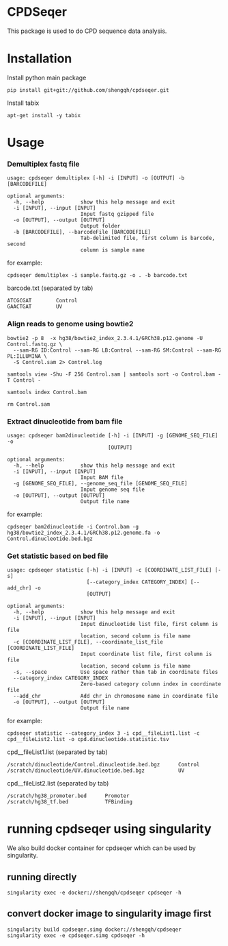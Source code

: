 # CPDSeqer

This package is used to do CPD sequence data analysis.

# Installation

Install python main package

```
pip install git+git://github.com/shengqh/cpdseqer.git
```

Install tabix

```
apt-get install -y tabix
```

# Usage

### Demultiplex fastq file

```
usage: cpdseqer demultiplex [-h] -i [INPUT] -o [OUTPUT] -b [BARCODEFILE]

optional arguments:
  -h, --help            show this help message and exit
  -i [INPUT], --input [INPUT]
                        Input fastq gzipped file
  -o [OUTPUT], --output [OUTPUT]
                        Output folder
  -b [BARCODEFILE], --barcodeFile [BARCODEFILE]
                        Tab-delimited file, first column is barcode, second
                        column is sample name
```
for example:
```
cpdseqer demultiplex -i sample.fastq.gz -o . -b barcode.txt
```

barcode.txt (separated by tab)
```
ATCGCGAT        Control
GAACTGAT        UV
```

### Align reads to genome using bowtie2

```
bowtie2 -p 8  -x hg38/bowtie2_index_2.3.4.1/GRCh38.p12.genome -U Control.fastq.gz \
  --sam-RG ID:Control --sam-RG LB:Control --sam-RG SM:Control --sam-RG PL:ILLUMINA \
  -S Control.sam 2> Control.log
  
samtools view -Shu -F 256 Control.sam | samtools sort -o Control.bam -T Control -

samtools index Control.bam

rm Control.sam
```

### Extract dinucleotide from bam file

```
usage: cpdseqer bam2dinucleotide [-h] -i [INPUT] -g [GENOME_SEQ_FILE] -o
                                 [OUTPUT]

optional arguments:
  -h, --help            show this help message and exit
  -i [INPUT], --input [INPUT]
                        Input BAM file
  -g [GENOME_SEQ_FILE], --genome_seq_file [GENOME_SEQ_FILE]
                        Input genome seq file
  -o [OUTPUT], --output [OUTPUT]
                        Output file name
```

for example:

```
cpdseqer bam2dinucleotide -i Control.bam -g hg38/bowtie2_index_2.3.4.1/GRCh38.p12.genome.fa -o Control.dinucleotide.bed.bgz
```

### Get statistic based on bed file

```
usage: cpdseqer statistic [-h] -i [INPUT] -c [COORDINATE_LIST_FILE] [-s]
                          [--category_index CATEGORY_INDEX] [--add_chr] -o
                          [OUTPUT]

optional arguments:
  -h, --help            show this help message and exit
  -i [INPUT], --input [INPUT]
                        Input dinucleotide list file, first column is file
                        location, second column is file name
  -c [COORDINATE_LIST_FILE], --coordinate_list_file [COORDINATE_LIST_FILE]
                        Input coordinate list file, first column is file
                        location, second column is file name
  -s, --space           Use space rather than tab in coordinate files
  --category_index CATEGORY_INDEX
                        Zero-based category column index in coordinate file
  --add_chr             Add chr in chromosome name in coordinate file
  -o [OUTPUT], --output [OUTPUT]
                        Output file name

```

for example:

```
cpdseqer statistic --category_index 3 -i cpd__fileList1.list -c cpd__fileList2.list -o cpd.dinucleotide.statistic.tsv
```

cpd__fileList1.list (separated by tab)

```
/scratch/dinucleotide/Control.dinucleotide.bed.bgz      Control
/scratch/dinucleotide/UV.dinucleotide.bed.bgz           UV
```

cpd__fileList2.list (separated by tab)

```
/scratch/hg38_promoter.bed      Promoter
/scratch/hg38_tf.bed            TFBinding
```


# running cpdseqer using singularity

We also build docker container for cpdseqer which can be used by singularity.

## running directly

```
singularity exec -e docker://shengqh/cpdseqer cpdseqer -h
```

## convert docker image to singularity image first

```
singularity build cpdseqer.simg docker://shengqh/cpdseqer
singularity exec -e cpdseqer.simg cpdseqer -h
```
